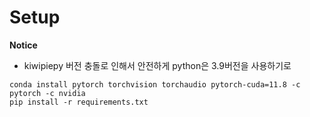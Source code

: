 # Setup

**Notice**
- kiwipiepy 버전 충돌로 인해서 안전하게 python은 3.9버전을 사용하기로 

```
conda install pytorch torchvision torchaudio pytorch-cuda=11.8 -c pytorch -c nvidia
pip install -r requirements.txt
```